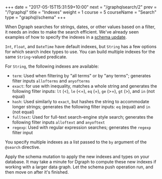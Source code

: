 +++
date = "2017-05-15T15:31:59+10:00"
next = "/graphqlsearch/2"
prev = "/?graphql"
title = "Indexes"
weight = 1
course = 5
courseName = "Search"
type = "graphql/schema"
+++

When Dgraph searches for strings, dates, or other values based on a filter,
it needs an index to make the search efficient. We've already seen examples of
how to specify the indexes in a [schema update](../../graphqlschema/3).

`Int`, `Float`, and `DateTime` have default indexes, but `String` has a few
options for which search index types to use. You can build multiple indexes
for the same `String`-valued predicate.

For `String`, the following indexes are available:

- `term`: Used when filtering by "all terms" or by "any terms"; generates filter
   inputs `allofterms` and `anyofterms`
- `exact`: for use with inequality, matches a whole string and generates the
   following filter inputs: `lt` (<), `le` (<=), `eq` (=), `ge` (>=), `gt` (>),
   and `in` (not equal)
- `hash`: Used similarly to `exact`, but hashes the string to accommodate longer
   strings; generates the following filter inputs: `eq` (equal) and `in` (not equal)
- `fulltext`: Used for full-text search-engine style search; generates the following
   filter inputs `alloftext` and `anyoftext`
- `regexp`: Used with regular expression searches; generates the `regexp` filter
   input

You specify multiple indexes as a list passed to the `by` argument of the
`@search` directive.

Apply the schema mutation to apply the new indexes and types on your database.
It may take a minute for Dgraph to compute these new indexes if working with a
larger data graph. Let the schema push operation run, and then move on after it's
finished.
